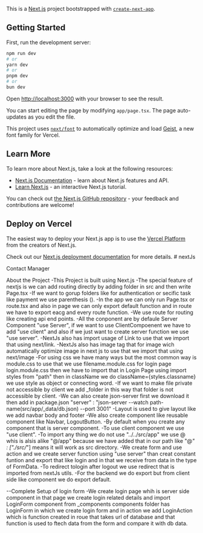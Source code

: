 This is a [Next.js](https://nextjs.org) project bootstrapped with [`create-next-app`](https://nextjs.org/docs/app/api-reference/cli/create-next-app).

## Getting Started

First, run the development server:

```bash
npm run dev
# or
yarn dev
# or
pnpm dev
# or
bun dev
```

Open [http://localhost:3000](http://localhost:3000) with your browser to see the result.

You can start editing the page by modifying `app/page.tsx`. The page auto-updates as you edit the file.

This project uses [`next/font`](https://nextjs.org/docs/app/building-your-application/optimizing/fonts) to automatically optimize and load [Geist](https://vercel.com/font), a new font family for Vercel.

## Learn More

To learn more about Next.js, take a look at the following resources:

- [Next.js Documentation](https://nextjs.org/docs) - learn about Next.js features and API.
- [Learn Next.js](https://nextjs.org/learn) - an interactive Next.js tutorial.

You can check out [the Next.js GitHub repository](https://github.com/vercel/next.js) - your feedback and contributions are welcome!

## Deploy on Vercel

The easiest way to deploy your Next.js app is to use the [Vercel Platform](https://vercel.com/new?utm_medium=default-template&filter=next.js&utm_source=create-next-app&utm_campaign=create-next-app-readme) from the creators of Next.js.

Check out our [Next.js deployment documentation](https://nextjs.org/docs/app/building-your-application/deploying) for more details.
#   n e x t J s 
 
 

Contact Manager

About the Project
-This Project is built using Next.js
-The special feature of nextjs is we can add routing directly by adding folder in src and then write Page.tsx
-If we want to gorup folders like for authentication or secific task like payment we use parenthesis ().
-In the app we can only run Page.tsx or route.tsx and also in page we can only export default function and in route we have to export eacg and every route function.
-We use route for routing like creating api end points.
-All the conponent are by defaule Server Component "use Server", if we want to use ClientCompoenent we have to add "use client" and also if we just want to create server function we use "use server".
-NextJs also has import usage of Link to use that we import that using next/link.
-NextJs also has image tag that for image wich automatically optimize image in next js to use that we import that using next/image
-For using css we have many ways but the most common way is module.css to use that we use filename.module.css for login page login.module.css then we have to import that in Login Page using import styles from "path" then in className we do className={styles.classname} we use style as object or connecting word.
-If we want to make file private not accessible by client we add _folder in this way that folder is not accessible by client.
-We can also create json-server first we download it then add in package.json "server" : "json-server --watch path-name(src/app/_data/db.json) --port 3001"
-Layout is used to give layout like we add navbar body and footer
-We also create component like reusable component like Navbar, LogoutButton.
-By default when  you create any component that is server component.
-To use client component we use "use client".
-To import any thing we do not use "../../src/app" we use @ whis is alsis alike "@/app" because we have added that in our path like "@*" : ["./src/*"] means it will work as src directory.
-We create form and use action and we create server function using "use server" than creat constant funtion and export that like login and in that we receive from data in the type of FormData.
-To redirect tologin after logout we use redirect that is imported from nextJs utils.
-For the backend we do export but from client side like component we do export default.

--Complete Setup of login form
-We create login page whih is server side component in that page we create login related details and import LoginForm component from _components components folder has LoginForm in which we create login form and in action we add LoginAction which is function created in roue that takes url of database and that function is used to ftech data from the form and compare it with db data.

